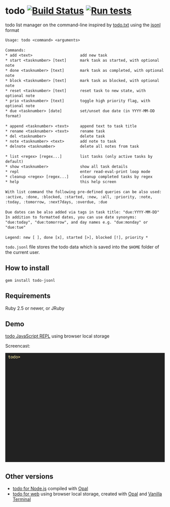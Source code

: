 # todo [![Build Status](https://travis-ci.org/gaborbata/todo.svg?branch=master)](https://travis-ci.org/gaborbata/todo) [![Run tests](https://github.com/gaborbata/todo/workflows/Run%20tests/badge.svg)](https://github.com/gaborbata/todo/actions/workflows/ruby.yml)

todo list manager on the command-line inspired by [todo.txt](http://todotxt.org) using the [jsonl](http://jsonlines.org) format

```
Usage: todo <command> <arguments>

Commands:
* add <text>                     add new task
* start <tasknumber> [text]      mark task as started, with optional note
* done <tasknumber> [text]       mark task as completed, with optional note
* block <tasknumber> [text]      mark task as blocked, with optional note
* reset <tasknumber> [text]      reset task to new state, with optional note
* prio <tasknumber> [text]       toggle high priority flag, with optional note
* due <tasknumber> [date]        set/unset due date (in YYYY-MM-DD format)

* append <tasknumber> <text>     append text to task title
* rename <tasknumber> <text>     rename task
* del <tasknumber>               delete task
* note <tasknumber> <text>       add note to task
* delnote <tasknumber>           delete all notes from task

* list <regex> [regex...]        list tasks (only active tasks by default)
* show <tasknumber>              show all task details
* repl                           enter read-eval-print loop mode
* cleanup <regex> [regex...]     cleanup completed tasks by regex
* help                           this help screen

With list command the following pre-defined queries can be also used:
:active, :done, :blocked, :started, :new, :all, :priority, :note,
:today, :tomorrow, :next7days, :overdue, :due

Due dates can be also added via tags in task title: "due:YYYY-MM-DD"
In addition to formatted dates, you can use date synonyms:
"due:today", "due:tomorrow", and day names e.g. "due:monday" or "due:tue"

Legend: new [ ], done [x], started [>], blocked [!], priority *
```

`todo.jsonl` file stores the todo data which is saved into the `$HOME` folder of the current user.

## How to install

```
gem install todo-jsonl
```

## Requirements

Ruby 2.5 or newer, or JRuby

## Demo

[todo JavaScript REPL](http://gaborbata.github.io/todo/) using browser local storage

Screencast:

![todo](https://raw.githubusercontent.com/gaborbata/todo/master/todo.gif)

## Other versions

* [todo for Node.js](https://github.com/gaborbata/todo/tree/master/node)
  compiled with [Opal](https://github.com/opal/opal)
* [todo for web](http://gaborbata.github.io/todo/) using browser local storage,
  created with [Opal](https://github.com/opal/opal) and [Vanilla Terminal](https://github.com/soyjavi/vanilla-terminal)
